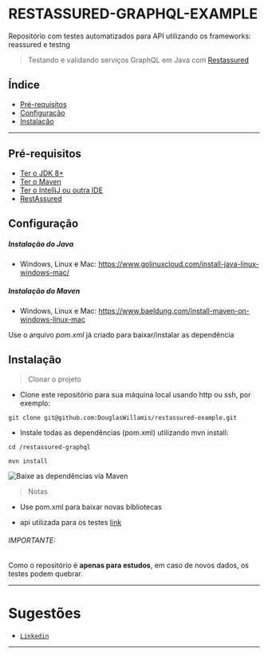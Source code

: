 # RESTASSURED-GRAPHQL-EXAMPLE

Repositório com testes automatizados para API utilizando os frameworks: reassured e testng

> Testando e validando serviços GraphQL em Java com
[Restassured](https://github.com/rest-assured/rest-assured)

## Índice

- [Pré-requisitos](#pre-requisitos)
- [Configuração](#configuracao)
- [Instalação](#instalacao)


---

## <a id="pre-requisitos"></a>Pré-requisitos

- [Ter o JDK 8+](https://www.oracle.com/java/technologies/javase-downloads.html)
- [Ter o Maven](https://maven.apache.org/install.html)
- [Ter o IntelliJ ou outra IDE](https://www.jetbrains.com/idea/download/)
- [RestAssured](https://github.com/rest-assured/rest-assured/wiki/GettingStarted)

## <a id="configuracao"></a>Configuração

##### Instalação do Java
- Windows, Linux e Mac: https://www.golinuxcloud.com/install-java-linux-windows-mac/

##### Instalação do Maven
- Windows, Linux e Mac: https://www.baeldung.com/install-maven-on-windows-linux-mac

Use o arquivo _pom.xml_ já criado para baixar/instalar as dependência

## <a id="instalacao"></a>Instalação

> Clonar o projeto

- Clone este repositório para sua máquina local usando http ou ssh, por exemplo:

`git clone git@github.com:DouglasWillamis/restassured-example.git`

- Instale todas as dependências (pom.xml) utilizando mvn install:

`cd /restassured-graphql`

`mvn install`

![Baixe as dependências via Maven](https://thumbs.gfycat.com/EnchantedDeafeningKestrel-size_restricted.gif)

> Notas

- Use pom.xml para baixar novas bibliotecas

- api utilizada para os testes [link](https://countries.trevorblades.com/)

###### IMPORTANTE:
Como o repositório é **apenas para estudos**,
em caso de novos dados, os testes podem quebrar.

---

# Sugestões

- <a href="https://www.linkedin.com/in/douglas-willamis/" target="_blank">`Linkedin`</a>

---